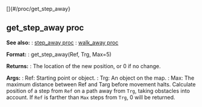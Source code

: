 []{#/proc/get_step_away}
  ## get_step_away proc
  **See also:**
  :   [step_away proc](ref/proc/step_away)
  :   [walk_away proc](ref/proc/walk_away)
  <!-- -->
  **Format:**
  :   get_step_away(Ref, Trg, Max=5)
  <!-- -->
  **Returns:**
  :   The location of the new position, or 0 if no change.
  <!-- -->
  **Args:**
  :   Ref: Starting point or object.
  :   Trg: An object on the map.
  :   Max: The maximum distance between Ref and Targ before movement
      halts.
  Calculate position of a step from `Ref` on a path away from `Trg`,
  taking obstacles into account. If `Ref` is farther than `Max` steps from
  `Trg`, 0 will be returned.
